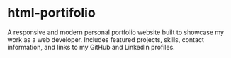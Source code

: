 # html-portifolio
A responsive and modern personal portfolio website built to showcase my work as a web developer. Includes featured projects, skills, contact information, and links to my GitHub and LinkedIn profiles.
